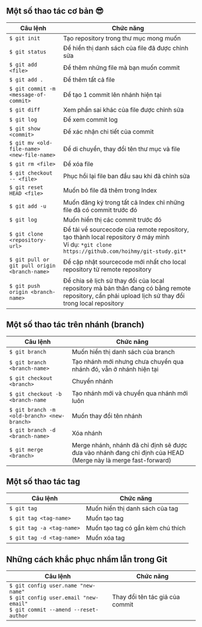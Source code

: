 ## Một số thao tác cơ bản :sunglasses:
Câu lệnh | Chức năng
--- | ---
`$ git init` | Tạo repository trong thư mục mong muốn
`$ git status`| Để hiển thị danh sách của file đã được chỉnh sửa
`$ git add <file>`| Để thêm những file mà bạn muốn commit
`$ git add .`| Để thêm tất cả file
`$ git commit -m <message-of-commit>`| Để tạo 1 commit lên nhánh hiện tại
`$ git diff`| Xem phần sai khác của file được chỉnh sửa
`$ git log`| Để xem commit log
`$ git show <commit>`| Để xác nhận chi tiết của commit
`$ git mv <old-file-name> <new-file-name>`| Để di chuyển, thay đổi tên thư mục và file
`$ git rm <file>`| Để xóa file
`$ git checkout -- <file>`| Phục hồi lại file ban đầu sau khi đã chỉnh sửa 
`$ git reset HEAD <file>`| Muốn bỏ file đã thêm trong Index
`$ git add -u`| Muốn đăng ký trong tất cả Index chỉ những file đã có commit trước đó
`$ git log` | Muốn hiển thị các commit trước đó
`$ git clone <repository-url>` | Để tải về sourcecode của remote repository, tạo thành local repository ở máy mình <br/> Ví dụ: `*git clone https://github.com/hoihmy/git-study.git*`
`$ git pull or git pull origin <branch-name>` | Để cập nhật sourcecode mới nhất cho local repository từ remote repository
`$ git push origin <branch-name>` | Để chia sẽ lịch sử thay đổi của local repository mà bản thân đang có bằng remote repository, cần phải upload lịch sử thay đổi trong local repository

## Một số thao tác trên nhánh (branch)
Câu lệnh | Chức năng
--- | ---
`$ git branch`| Muốn hiển thị danh sách của branch
`$ git branch <branch-name>`| Tạo nhánh mới nhưng chưa chuyển qua nhánh đó, vẫn ở nhánh hiện tại
`$ git checkout <branch>`| Chuyển nhánh
`$ git checkout -b <branch-name`| Tạo nhánh mới và chuyển qua nhánh mới luôn
`$ git branch -m <old-branch> <new-branch>`| Muốn thay đổi tên nhánh
`$ git branch -d <branch-name>`| Xóa nhánh
`$ git merge <branch>`| Merge nhánh, nhánh đã chỉ định sẽ được đưa vào nhánh đang chỉ định của HEAD (Merge này là merge fast-forward)

## Một số thao tác tag
Câu lệnh | Chức năng
--- | ---
`$ git tag` | Muốn hiển thị danh sách của tag
`$ git tag <tag-name>` | Muốn tạo tag
`$ git tag -a <tag-name>` | Muốn tạo tag có gắn kèm chú thích
`$ git tag -d <tag-name>` | Muốn xóa tag

## Những cách khắc phục nhầm lẫn trong Git
Câu lệnh | Chức năng
--- | ---
`$ git config user.name "new-name"`<br/>`$ git config user.email "new-email"`<br/>`$ git commit --amend --reset-author` | Thay đổi tên tác giả của commit